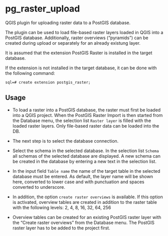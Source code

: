 # pg_raster_upload
QGIS plugin for uploading raster data to a PostGIS database.

The plugin can be used to load file-based raster layers loaded in QGIS into a PostGIS database.
Additionally, raster overviews (“pyramids”) can be created during upload or separately for an
already existung layer.

It is assumed that the extension PostGIS Raster is installed in the target database.

If the extension is not installed in the target database, it can be done with the following command:

```
sql=# create extension postgis_raster;
```

## Usage

  * To load a raster into a PostGIS database, the raster must first be loaded into a QGIS project. When the PostGIS Raster Import is then started from the Database menu, the selection list `Raster layer` is filled with the loaded raster layers. Only file-based raster data can be loaded into the DB.

  * The next step is to select the database connection.

  * Select the schema in the selected database. In the selection list `Schema` all schemas of the selected database are displayed. A new schema can be created in the database by entering a new text in the selection list.

  * In the input field `Table name` the name of the target table in the selected database must be entered. As default, the layer name will be shown here, converted to lower case and with punctuation and spaces converted to underscore.

  * In addition, the option `create raster overviews` is available. If this option is activated, overview tables are created in addition to the raster table with the following levels: 2, 4, 8, 16, 32, 64, 256

  * Overview tables can be created for an existing PostGIS raster layer with the “Create raster overviews” from the Database menu. The PostGIS raster layer has to be added to the project first.
